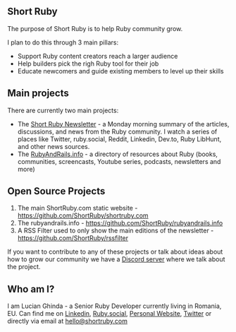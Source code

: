 ## Short Ruby

The purpose of Short Ruby is to help Ruby community grow. 

I plan to do this through 3 main pillars:
- Support Ruby content creators reach a larger audience
- Help builders pick the righ Ruby tool for their job
- Educate newcomers and guide existing members to level up their skills


## Main projects

There are currently two main projects:
- The [Short Ruby Newsletter](https://newsletter.shortruby.com) - a Monday morning summary of the articles, discussions, and news from the Ruby community. I watch a series of places like Twitter, ruby.social, Reddit, Linkedin, Dev.to, Ruby LibHunt, and other news sources.
- The [RubyAndRails.info](https://rubyandrails.info) - a directory of resources about Ruby (books, communities, screencasts, Youtube series, podcasts, newsletters and more)

## Open Source Projects

1. The main ShortRuby.com static website - https://github.com/ShortRuby/shortruby.com
2. The rubyandrails.info - https://github.com/ShortRuby/rubyandrails.info
3. A RSS Filter used to only show the main editions of the newsletter - https://github.com/ShortRuby/rssfilter

If you want to contribute to any of these projects or talk about ideas about how to grow our community we have a [Discord server](https://discord.gg/eXGHgPwG9x) where we talk about the project. 

## Who am I?

I am Lucian Ghinda - a Senior Ruby Developer currently living in Romania, EU. Can find me on [Linkedin](https://linkedin.com/in/lucianghinda), [Ruby.social](https://ruby.social/@lucian), [Personal Website](https://allaboutcoding.ghinda.com), [Twitter](https://twitter.com/lucianghinda) or directly via email at [hello@shortruby.com](hello@shortruby.com) 
